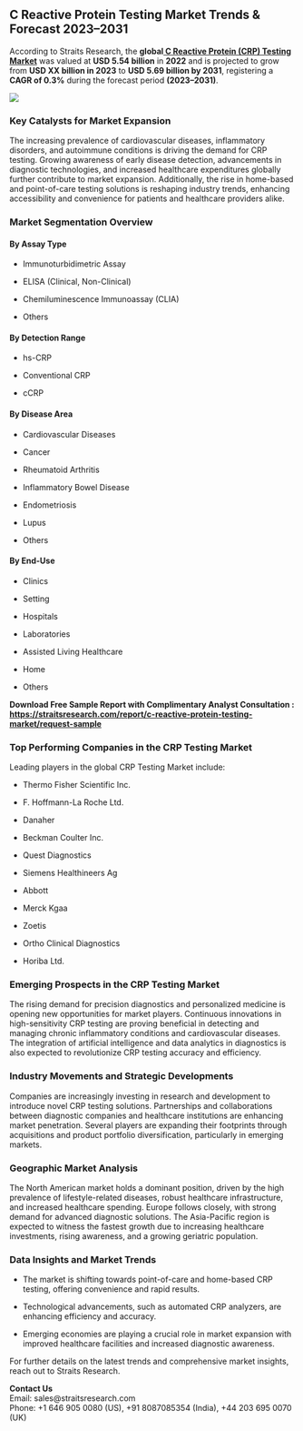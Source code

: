 <h2 data-pm-slice="">C Reactive Protein Testing Market Trends &amp; Forecast 2023&ndash;2031</h2>
<p data-pm-slice="">According to Straits Research, the <strong>global<a href="https://straitsresearch.com/report/c-reactive-protein-testing-market"> C Reactive Protein (CRP) Testing Market</a></strong>&nbsp;was valued at <strong>USD 5.54 billion</strong> in <strong>2022</strong> and is projected to grow from <strong>USD XX billion in 2023</strong> to <strong>USD 5.69 billion by 2031</strong>, registering a <strong>CAGR of 0.3%</strong> during the forecast period <strong>(2023&ndash;2031)</strong>.</p>
<img src="https://pub-8f228730ceb04de0846c1c7f9b7b5299.r2.dev/images/uCZ2xxCjEAf6MFRx.jpg">
<h3>Key Catalysts for Market Expansion</h3>
<p>The increasing prevalence of cardiovascular diseases, inflammatory disorders, and autoimmune conditions is driving the demand for CRP testing. Growing awareness of early disease detection, advancements in diagnostic technologies, and increased healthcare expenditures globally further contribute to market expansion. Additionally, the rise in home-based and point-of-care testing solutions is reshaping industry trends, enhancing accessibility and convenience for patients and healthcare providers alike.</p>
<h3>Market Segmentation Overview</h3>
<h4>By Assay Type</h4>
<ul data-spread="">
<li>
<p>Immunoturbidimetric Assay</p>
</li>
<li>
<p>ELISA (Clinical, Non-Clinical)</p>
</li>
<li>
<p>Chemiluminescence Immunoassay (CLIA)</p>
</li>
<li>
<p>Others</p>
</li>
</ul>
<h4>By Detection Range</h4>
<ul data-spread="">
<li>
<p>hs-CRP</p>
</li>
<li>
<p>Conventional CRP</p>
</li>
<li>
<p>cCRP</p>
</li>
</ul>
<h4>By Disease Area</h4>
<ul data-spread="">
<li>
<p>Cardiovascular Diseases</p>
</li>
<li>
<p>Cancer</p>
</li>
<li>
<p>Rheumatoid Arthritis</p>
</li>
<li>
<p>Inflammatory Bowel Disease</p>
</li>
<li>
<p>Endometriosis</p>
</li>
<li>
<p>Lupus</p>
</li>
<li>
<p>Others</p>
</li>
</ul>
<h4>By End-Use</h4>
<ul data-spread="">
<li>
<p>Clinics</p>
</li>
<li>
<p>Setting</p>
</li>
<li>
<p>Hospitals</p>
</li>
<li>
<p>Laboratories</p>
</li>
<li>
<p>Assisted Living Healthcare</p>
</li>
<li>
<p>Home</p>
</li>
<li>
<p>Others</p>
</li>
</ul>
<p><strong>Download Free Sample Report with&nbsp;Complimentary Analyst Consultation : <a href="https://straitsresearch.com/report/c-reactive-protein-testing-market/request-sample">https://straitsresearch.com/report/c-reactive-protein-testing-market/request-sample</a><br /></strong></p>
<h3>Top Performing Companies in the CRP Testing Market</h3>
<p>Leading players in the global CRP Testing Market include:</p>
<ul data-spread="">
<li>
<p>Thermo Fisher Scientific Inc.</p>
</li>
<li>
<p>F. Hoffmann-La Roche Ltd.</p>
</li>
<li>
<p>Danaher</p>
</li>
<li>
<p>Beckman Coulter Inc.</p>
</li>
<li>
<p>Quest Diagnostics</p>
</li>
<li>
<p>Siemens Healthineers Ag</p>
</li>
<li>
<p>Abbott</p>
</li>
<li>
<p>Merck Kgaa</p>
</li>
<li>
<p>Zoetis</p>
</li>
<li>
<p>Ortho Clinical Diagnostics</p>
</li>
<li>
<p>Horiba Ltd.</p>
</li>
</ul>
<h3>Emerging Prospects in the CRP Testing Market</h3>
<p>The rising demand for precision diagnostics and personalized medicine is opening new opportunities for market players. Continuous innovations in high-sensitivity CRP testing are proving beneficial in detecting and managing chronic inflammatory conditions and cardiovascular diseases. The integration of artificial intelligence and data analytics in diagnostics is also expected to revolutionize CRP testing accuracy and efficiency.</p>
<h3>Industry Movements and Strategic Developments</h3>
<p>Companies are increasingly investing in research and development to introduce novel CRP testing solutions. Partnerships and collaborations between diagnostic companies and healthcare institutions are enhancing market penetration. Several players are expanding their footprints through acquisitions and product portfolio diversification, particularly in emerging markets.</p>
<h3>Geographic Market Analysis</h3>
<p>The North American market holds a dominant position, driven by the high prevalence of lifestyle-related diseases, robust healthcare infrastructure, and increased healthcare spending. Europe follows closely, with strong demand for advanced diagnostic solutions. The Asia-Pacific region is expected to witness the fastest growth due to increasing healthcare investments, rising awareness, and a growing geriatric population.</p>
<h3>Data Insights and Market Trends</h3>
<ul data-spread="">
<li>
<p>The market is shifting towards point-of-care and home-based CRP testing, offering convenience and rapid results.</p>
</li>
<li>
<p>Technological advancements, such as automated CRP analyzers, are enhancing efficiency and accuracy.</p>
</li>
<li>
<p>Emerging economies are playing a crucial role in market expansion with improved healthcare facilities and increased diagnostic awareness.</p>
</li>
</ul>
<p>For further details on the latest trends and comprehensive market insights, reach out to Straits Research.</p>
<p><strong>Contact Us</strong><br />Email: <a>sales@straitsresearch.com</a><br />Phone: +1 646 905 0080 (US), +91 8087085354 (India), +44 203 695 0070 (UK)</p>
